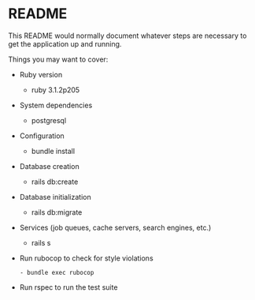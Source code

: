 # README

This README would normally document whatever steps are necessary to get the
application up and running.

Things you may want to cover:

* Ruby version
  - ruby 3.1.2p205

* System dependencies
    - postgresql

* Configuration
    - bundle install
* Database creation
    - rails db:create

* Database initialization
  - rails db:migrate

* Services (job queues, cache servers, search engines, etc.)
  - rails s

* Run rubocop to check for style violations

      - bundle exec rubocop

* Run rspec to run the test suite
